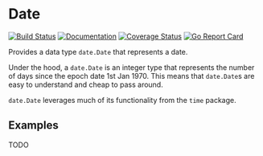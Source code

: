 # Date

[![Build Status](https://travis-ci.org/peterstace/date.svg?branch=master)](https://travis-ci.org/peterstace/date)
[![Documentation](https://godoc.org/github.com/peterstace/date?status.svg)](http://godoc.org/github.com/peterstace/date)
[![Coverage Status](https://coveralls.io/repos/github/peterstace/date/badge.svg?branch=master)](https://coveralls.io/github/peterstace/date?branch=master)
[![Go Report Card](https://goreportcard.com/badge/github.com/peterstace/date)](https://goreportcard.com/report/github.com/peterstace/date)

Provides a data type `date.Date` that represents a date.

Under the hood, a `date.Date` is an integer type that represents the number of
days since the epoch date 1st Jan 1970. This means that `date.Date`s are easy
to understand and cheap to pass around.

`date.Date` leverages much of its functionality from the `time` package.

## Examples

TODO
